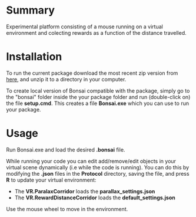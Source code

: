 # Summary
Experimental platform consisting of a mouse running on a virtual environment and colecting rewards as a function of the distance travelled. 

# Installation

To run the current package download the most recent zip version from [here](https://github.com/fchampalimaud/cf.labs/releases/), and unzip it to a directory in your computer.

To create local version of Bonsai compatible with the package, simply go to the "bonsai" folder inside the your package folder and run (double-click on) the file **setup.cmd**. This creates a file **Bonsai.exe** which you can use to run your package. 

# Usage

Run Bonsai.exe and load the desired **.bonsai** file.

While running your code you can edit add/remove/edit objects in your virtual scene dynamically (i.e while the code is running). You can do this by modifying the **.json** files in the **Protocol** directory, saving the file, and press **R** to update your virtual environment:
- The **VR.ParalaxCorridor** loads the **parallax_settings.json**
- The **VR.RewardDistanceCorridor** loads the **default_settings.json**

Use the mouse wheel to move in the environment.


